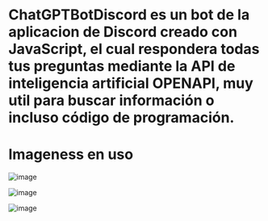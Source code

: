 # ChatGPTBotDiscord es un bot de la aplicacion de Discord creado con JavaScript, el cual respondera todas tus preguntas mediante la API de inteligencia artificial OPENAPI, muy util para buscar información o incluso código de programación.

# Imageness en uso 

![image](https://user-images.githubusercontent.com/80865397/219758689-3102bcde-a3eb-447c-a2a0-b909d35b2063.png)

![image](https://user-images.githubusercontent.com/80865397/219758844-d78c9ac3-84b5-452c-8df1-b04c733d4cb7.png)

![image](https://user-images.githubusercontent.com/80865397/219759359-0c38ec4c-262b-45a0-99a6-263a777e6d25.png)



